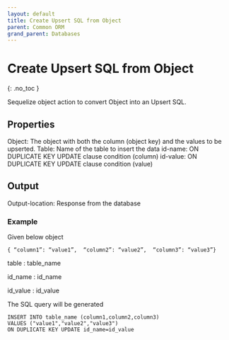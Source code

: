 ```yaml
---
layout: default
title: Create Upsert SQL from Object
parent: Common ORM
grand_parent: Databases
---
```


# Create Upsert SQL from Object
{: .no_toc }

Sequelize object action to convert Object into an Upsert SQL.

## Properties
Object: The object with both the column (object key) and the values to be upserted.
Table: Name of the table to insert the data
id-name: ON DUPLICATE KEY UPDATE clause condition (column)
id-value: ON DUPLICATE KEY UPDATE clause condition  (value)

## Output
Output-location: Response from the database

### Example
Given below object

```
{ “column1”: “value1”,  “column2”: “value2”,  “column3”: “value3”}
```

table : table_name

id_name : id_name

id_value : id_value

The SQL query will be generated

```
INSERT INTO table_name (column1,column2,column3)
VALUES ("value1","value2","value3")
ON DUPLICATE KEY UPDATE id_name=id_value
```
